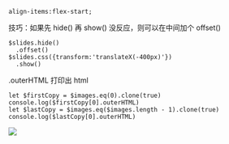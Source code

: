 ```
align-items:flex-start;
```

技巧：如果先 hide() 再 show() 没反应，则可以在中间加个 offset()

```
$slides.hide()
  .offset()
$slides.css({transform:'translateX(-400px)'})
  .show()
```

.outerHTML 打印出 html

```
let $firstCopy = $images.eq(0).clone(true)
console.log($firstCopy[0].outerHTML)
let $lastCopy = $images.eq($images.length - 1).clone(true)
console.log($lastCopy[0].outerHTML)
```

![](https://upload-images.jianshu.io/upload_images/7094266-720241edb9407aa4.png?imageMogr2/auto-orient/strip%7CimageView2/2/w/1240)
